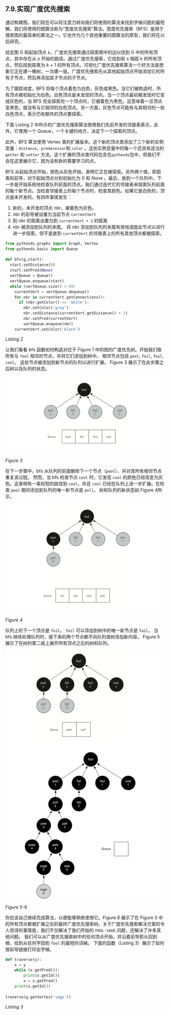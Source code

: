 ## 7.9.实现广度优先搜索

通过构建图，我们现在可以将注意力转向我们将使用的算法来找到字梯问题的最短解。我们将使用的图算法称为“宽度优先搜索”算法。宽度优先搜索（BFS）是用于搜索图的最简单的算法之一。它也作为几个其他重要的图算法的原型，我们将在以后研究。

给定图 G 和起始顶点 s，广度优先搜索通过探索图中的边以找到 G 中的所有顶点，其中存在从 s 开始的路径。通过广度优先搜索，它找到和 s 相距 k 的所有顶点，然后找到距离为 k + 1 的所有顶点。可视化广度优先搜索算法一个好方法是想象它正在建一棵树，一次建一层。广度优先搜索先从其他起始顶点开始添加它的所有子节点，然后再添加其子节点的子节点。

为了跟踪进度，BFS 将每个顶点着色为白色，灰色或黑色。当它们被构造时，所有顶点被初始化为白色。白色顶点是未发现的顶点。当一个顶点最初被发现时它变成灰色的，当 BFS 完全探索完一个顶点时，它被着色为黑色。这意味着一旦顶点变黑色，就没有与它相邻的白色顶点。另一方面，灰色节点可能有与其相邻的一些白色顶点，表示仍有额外的顶点要探索。

下面 Listing 2 中所示的广度优先搜索算法使用我们先前开发的邻接表表示。此外，它使用一个 Queue，一个关键的地方，决定下一个探索的顶点。

此外，BFS 算法使用 Vertex 类的扩展版本。这个新的顶点类添加了三个新的实例变量：`distance`，`predecessor`和 `color` 。这些实例变量中的每一个还具有适当的 `getter` 和 `setter` 方法。这个扩展的顶点类代码包含在`pythonds`包中，但我们不会在这里展示它，因为没有新的需要学习的点。

BFS 从起始顶点开始，颜色从灰色开始，表明它正在被探索。另外两个值，即距离和前导，对于起始顶点分别初始化为 0 和 None 。最后，放到一个队列中。下一步是开始系统地检查队列前面的顶点。我们通过迭代它的邻接表来探索队列前面的每个新节点。当检查邻接表上的每个节点时，检查其颜色。如果它是白色的，顶点是未开发的，有四件事情发生：

1. 新的，未开发的顶点 nbr，被着色为灰色。
2. nbr 的前导被设置为当前节点 `currentVert`
3. 到 nbr 的距离设置为到 `currentVert + 1` 的距离
4. nbr 被添加到队列的末尾。 将 nbr 添加到队列的末尾有效地调度此节点以进行进一步探索，但不是直到 `currentVert` 的邻接表上的所有其他顶点都被探索。

```python
from pythonds.graphs import Graph, Vertex
from pythonds.basic import Queue

def bfs(g,start):
  start.setDistance(0)
  start.setPred(None)
  vertQueue = Queue()
  vertQueue.enqueue(start)
  while (vertQueue.size() > 0):
    currentVert = vertQueue.dequeue()
    for nbr in currentVert.getConnections():
      if (nbr.getColor() == 'white'):
        nbr.setColor('gray')
        nbr.setDistance(currentVert.getDistance() + 1)
        nbr.setPred(currentVert)
        vertQueue.enqueue(nbr)
    currentVert.setColor('black')
```

*Listing 2*

让我们看看 bfs 函数如何构造对应于 Figure 1 中的图的广度优先树。开始我们取所有与 `fool` 相邻的节点，并将它们添加到树中。 相邻节点包括 `pool`, `foil`, `foul`, `cool`。 这些节点被添加到新节点的队列以进行扩展。 Figure 3 展示了在此步骤之后树以及队列的状态。

![7.9.实现广度优先搜索.figure3](assets/7.9.%E5%AE%9E%E7%8E%B0%E5%B9%BF%E5%BA%A6%E4%BC%98%E5%85%88%E6%90%9C%E7%B4%A2.figure3.png)

*Figure 3*

在下一步骤中，bfs 从队列的前面删除下一个节点（`pool`），并对其所有相邻节点重复该过程。 然而，当 bfs 检查节点 `cool` 时，它发现 `cool` 的颜色已经改变为灰色。这表明有一条较短的路径到 `cool`，并且 `cool` 已经在队列上进一步扩展。在检查 `pool` 期间添加到队列的唯一新节点是 `poll`。 树和队列的新状态如 Figure 4所示。

![7.9.实现广度优先搜索.figure4](assets/7.9.%E5%AE%9E%E7%8E%B0%E5%B9%BF%E5%BA%A6%E4%BC%98%E5%85%88%E6%90%9C%E7%B4%A2.figure4.png)

*Figure 4*

队列上的下一个顶点是 `foil`。 `foil` 可以添加到树中的唯一新节点是 `fail`。 当 bfs 继续处理队列时，接下来的两个节点都不向队列或树添加新内容。 Figure 5 展示了在树的第二级上展开所有顶点之后的树和队列。

![7.9.实现广度优先搜索.figure5](assets/7.9.%E5%AE%9E%E7%8E%B0%E5%B9%BF%E5%BA%A6%E4%BC%98%E5%85%88%E6%90%9C%E7%B4%A2.figure5.png)

*Figure 5-6*

你应该自己继续完成算法，以便能够熟练使用它。Figure 6 展示了在 Figure 3 中的所有顶点都被扩展之后的最终广度优先搜索树。关于广度优先搜索解决方案的令人惊讶的事情是，我们不仅解决了我们开始的 `FOOL-SAGE` 问题，还解决了许多其他问题。 我们可以从广度优先搜索树中的任何顶点开始，并沿着前导箭头回到根，找到从任何字回到 `fool` 的最短的词梯。 下面的函数（Listing 3）展示了如何按前导链接打印出字梯。

```python
def traverse(y):
    x = y
    while (x.getPred()):
        print(x.getId())
        x = x.getPred()
    print(x.getId())

traverse(g.getVertex('sage'))
```

*Listing 3*
